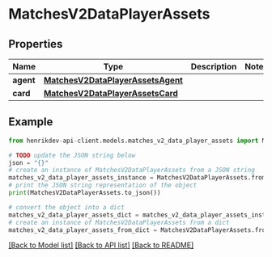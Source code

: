 # MatchesV2DataPlayerAssets


## Properties

Name | Type | Description | Notes
------------ | ------------- | ------------- | -------------
**agent** | [**MatchesV2DataPlayerAssetsAgent**](MatchesV2DataPlayerAssetsAgent.md) |  | 
**card** | [**MatchesV2DataPlayerAssetsCard**](MatchesV2DataPlayerAssetsCard.md) |  | 

## Example

```python
from henrikdev-api-client.models.matches_v2_data_player_assets import MatchesV2DataPlayerAssets

# TODO update the JSON string below
json = "{}"
# create an instance of MatchesV2DataPlayerAssets from a JSON string
matches_v2_data_player_assets_instance = MatchesV2DataPlayerAssets.from_json(json)
# print the JSON string representation of the object
print(MatchesV2DataPlayerAssets.to_json())

# convert the object into a dict
matches_v2_data_player_assets_dict = matches_v2_data_player_assets_instance.to_dict()
# create an instance of MatchesV2DataPlayerAssets from a dict
matches_v2_data_player_assets_from_dict = MatchesV2DataPlayerAssets.from_dict(matches_v2_data_player_assets_dict)
```
[[Back to Model list]](../README.md#documentation-for-models) [[Back to API list]](../README.md#documentation-for-api-endpoints) [[Back to README]](../README.md)


